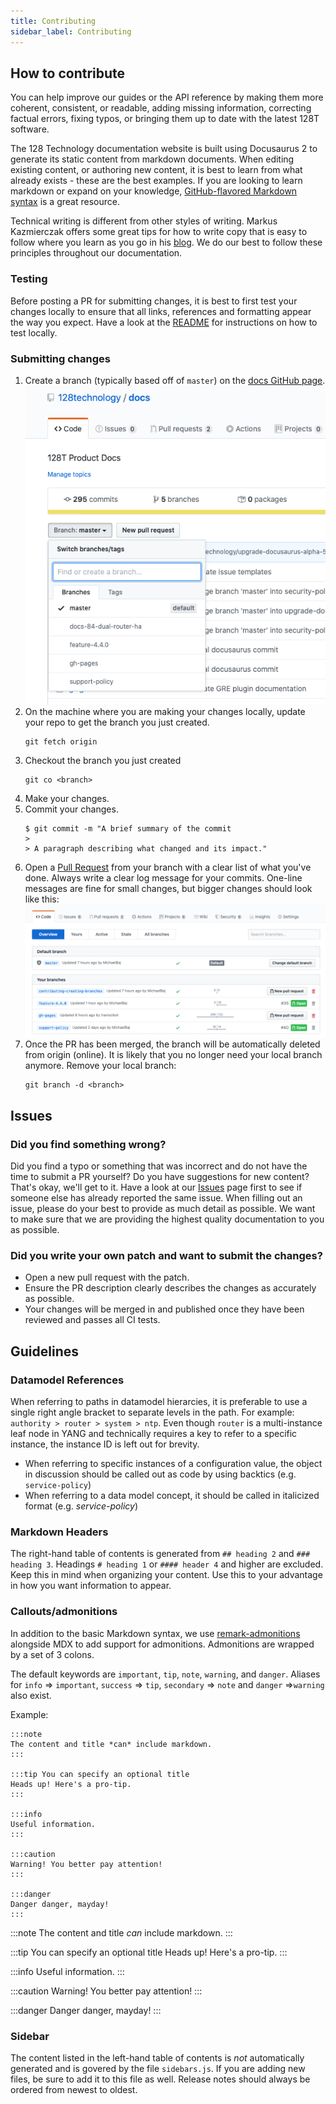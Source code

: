 ```yaml
---
title: Contributing
sidebar_label: Contributing
---
```


## How to contribute
You can help improve our guides or the API reference by making them more coherent, consistent, or readable, adding missing information, correcting factual errors, fixing typos, or bringing them up to date with the latest 128T software.

The 128 Technology documentation website is built using Docusaurus 2 to generate its static content from markdown documents. When editing existing content, or authoring new content, it is best to learn from what already exists - these are the best examples. If you are looking to learn markdown or expand on your knowledge, [GitHub-flavored Markdown syntax](https://docusaurus.io/docs/en/doc-markdown) is a great resource.

Technical writing is different from other styles of writing.  Markus Kazmierczak offers some great tips for how to write copy that is easy to follow where you learn as you go in his [blog](https://mkaz.blog/misc/notes-on-technical-writing/). We do our best to follow these principles throughout our documentation.

### Testing
Before posting a PR for submitting changes, it is best to first test your changes locally to ensure that all links, references and formatting appear the way you expect.  Have a look at the [README](https://github.com/128technology/docs) for instructions on how to test locally.

### Submitting changes
1. Create a branch (typically based off of `master`) on the [docs GitHub page](https://github.com/128technology/docs).
![Creating a branch from master](/img/contributing_creating_branches.png)
2. On the machine where you are making your changes locally, update your repo to get the branch you just created.
    ```
    git fetch origin
    ```
3. Checkout the branch you just created
    ```
    git co <branch>
    ```
4. Make your changes.
5. Commit your changes.
    ```
    $ git commit -m "A brief summary of the commit
    >
    > A paragraph describing what changed and its impact."
    ```
6. Open a [Pull Request](https://github.com/128technology/docs/pulls) from your branch with a clear list of what you've done. Always write a clear log message for your commits. One-line messages are fine for small changes, but bigger changes should look like this:
![Creating a PR](/img/contributing_creating_pr.png)
7. Once the PR has been merged, the branch will be automatically deleted from origin (online). It is likely that you no longer need your local branch anymore.  Remove your local branch:
    ```
    git branch -d <branch>
    ```

## Issues

### Did you find something wrong?
Did you find a typo or something that was incorrect and do not have the time to submit a PR yourself?  Do you have suggestions for new content? That's okay, we'll get to it.  Have a look at our [Issues](https://github.com/128technology/docs/issues) page first to see if someone else has already reported the same issue. When filling out an issue, please do your best to provide as much detail as possible.  We want to make sure that we are providing the highest quality documentation to you as possible.

### Did you write your own patch and want to submit the changes?
* Open a new pull request with the patch.
* Ensure the PR description clearly describes the changes as accurately as possible.
* Your changes will be merged in and published once they have been reviewed and passes all CI tests.

## Guidelines

### Datamodel References
When referring to paths in datamodel hierarcies, it is preferable to use a single right angle bracket to separate levels in the path.  For example: `authority > router > system > ntp`.  Even though `router` is a multi-instance leaf node in YANG and technically requires a key to refer to a specific instance, the instance ID is left out for brevity.

* When referring to specific instances of a configuration value, the object in discussion should be called out as code by using backtics (e.g. `service-policy`)
* When referring to a data model concept, it should be called in italicized format (e.g. _service-policy_)

### Markdown Headers
The right-hand table of contents is generated from `## heading 2` and `### heading 3`.  Headings `# heading 1` or `#### header 4` and higher are excluded. Keep this in mind when organizing your content. Use this to your advantage in how you want information to appear.

### Callouts/admonitions
In addition to the basic Markdown syntax, we use [remark-admonitions](https://github.com/elviswolcott/remark-admonitions) alongside MDX to add support for admonitions. Admonitions are wrapped by a set of 3 colons.

The default keywords are `important`, `tip`, `note`, `warning`, and `danger`. Aliases for `info` => `important`, `success` => `tip`, `secondary` => `note` and `danger` =>`warning` also exist.

Example:
```
:::note
The content and title *can* include markdown.
:::

:::tip You can specify an optional title
Heads up! Here's a pro-tip.
:::

:::info
Useful information.
:::

:::caution
Warning! You better pay attention!
:::

:::danger
Danger danger, mayday!
:::
```
:::note
The content and title *can* include markdown.
:::

:::tip You can specify an optional title
Heads up! Here's a pro-tip.
:::

:::info
Useful information.
:::

:::caution
Warning! You better pay attention!
:::

:::danger
Danger danger, mayday!
:::

### Sidebar
The content listed in the left-hand table of contents is _not_ automatically generated and is govered by the file `sidebars.js`. If you are adding new files, be sure to add it to this file as well. Release notes should always be ordered from newest to oldest.